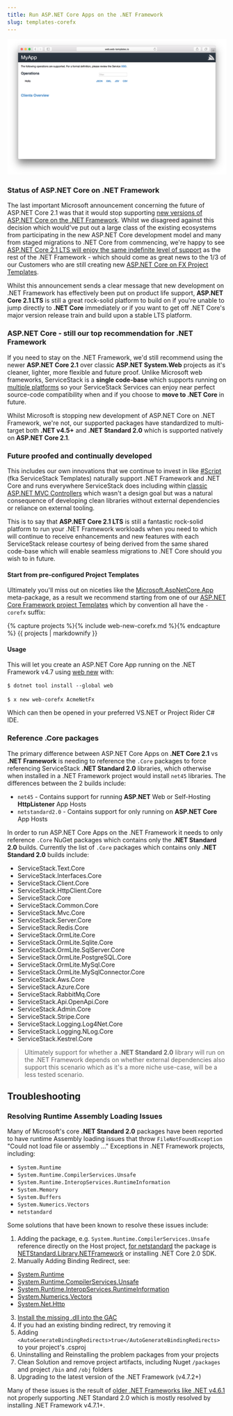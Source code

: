 ```yaml
---
title: Run ASP.NET Core Apps on the .NET Framework
slug: templates-corefx
---
```


![](https://raw.githubusercontent.com/ServiceStack/Assets/master/csharp-templates/web.png)

### Status of ASP.NET Core on .NET Framework

The last important Microsoft announcement concerning the future of ASP.NET Core 2.1 was that it would stop supporting 
[new versions of ASP.NET Core on the .NET Framework](https://github.com/aspnet/AspNetCore/issues/3753).
Whilst we disagreed against this decision which would've put out a large class of the existing ecosystems from participating 
in the new ASP.NET Core development model and many from staged migrations to .NET Core from commencing, we're happy to see 
[ASP.NET Core 2.1 LTS will enjoy the same indefinite level of support](https://github.com/aspnet/AspNetCore/issues/3753#issuecomment-438046364)
as the rest of the .NET Framework - which should come as great news to the 1/3 of our Customers who are still creating new 
[ASP.NET Core on FX Project Templates](https://github.com/NetFrameworkCoreTemplates).

Whilst this announcement sends a clear message that new development on .NET Framework has effectively been put on product life support, 
**ASP.NET Core 2.1 LTS** is still a great rock-solid platform to build on if you're unable to jump directly to **.NET Core** immediately or 
if you want to get off .NET Core's major version release train and build upon a stable LTS platform.

### ASP.NET Core - still our top recommendation for .NET Framework

If you need to stay on the .NET Framework, we'd still recommend using the newer **ASP.NET Core 2.1** over classic **ASP.NET System.Web** projects
as it's cleaner, lighter, more flexible and future proof. Unlike Microsoft web frameworks, ServiceStack is a **single code-base** which 
supports running on [multiple platforms](/why-servicestack#multiple-hosting-options) so your ServiceStack Services can enjoy near perfect 
source-code compatibility when and if you choose to **move to .NET Core** in future.

Whilst Microsoft is stopping new development of ASP.NET Core on .NET Framework, we're not, our supported packages have standardized to
multi-target both **.NET v4.5+** and **.NET Standard 2.0** which is supported natively on **ASP.NET Core 2.1**.

### Future proofed and continually developed

This includes our own innovations that we continue to invest in like [#Script](https://sharpscript.net) (fka ServiceStack Templates) naturally support 
.NET Framework and .NET Core and runs everywhere ServiceStack does including within [classic ASP.NET MVC Controllers](https://sharpscript.net/docs/mvc-netcore)
which wasn't a design goal but was a natural consequence of developing clean libraries without external dependencies or reliance on external tooling.

This is to say that **ASP.NET Core 2.1 LTS** is still a fantastic rock-solid platform to run your .NET Framework workloads when you need to
which will continue to receive enhancements and new features with each ServiceStack release courtesy of being derived from the same 
shared code-base which will enable seamless migrations to .NET Core should you wish to in future.

#### Start from pre-configured Project Templates

Ultimately you'll miss out on niceties like the [Microsoft.AspNetCore.App](https://www.nuget.org/packages/Microsoft.AspNetCore.App)
meta-package, as a result we recommend starting from one of our [ASP.NET Core Framework project Templates](https://github.com/NetFrameworkCoreTemplates) 
which by convention all have the `-corefx` suffix: 

<div class='markdown-body'>
{% capture projects %}{% include web-new-corefx.md %}{% endcapture %}
{{ projects | markdownify }}
</div>

#### Usage

This will let you create an ASP.NET Core App running on the .NET Framework v4.7 using [web new](/web-new) with:

    $ dotnet tool install --global web 

    $ x new web-corefx AcmeNetFx

Which can then be opened in your preferred VS.NET or Project Rider C# IDE.

### Reference .Core packages

The primary difference between ASP.NET Core Apps on **.NET Core 2.1** vs **.NET Framework** is needing to reference the `.Core` packages to force referencing ServiceStack **.NET Standard 2.0** libraries, which otherwise when installed in a .NET Framework project would install `net45` libraries. The differences between the 2 builds include:

  - `net45` - Contains support for running **ASP.NET** Web or Self-Hosting **HttpListener** App Hosts
  - `netstandard2.0` - Contains support for only running on **ASP.NET Core** App Hosts

In order to run ASP.NET Core Apps on the .NET Framework it needs to only reference `.Core` NuGet packages which contains only the **.NET Standard 2.0** builds. Currently the list of `.Core` packages which contains only **.NET Standard 2.0** builds include:

 - ServiceStack.Text.Core
 - ServiceStack.Interfaces.Core
 - ServiceStack.Client.Core
 - ServiceStack.HttpClient.Core
 - ServiceStack.Core
 - ServiceStack.Common.Core
 - ServiceStack.Mvc.Core
 - ServiceStack.Server.Core
 - ServiceStack.Redis.Core
 - ServiceStack.OrmLite.Core
 - ServiceStack.OrmLite.Sqlite.Core
 - ServiceStack.OrmLite.SqlServer.Core
 - ServiceStack.OrmLite.PostgreSQL.Core
 - ServiceStack.OrmLite.MySql.Core
 - ServiceStack.OrmLite.MySqlConnector.Core
 - ServiceStack.Aws.Core
 - ServiceStack.Azure.Core
 - ServiceStack.RabbitMq.Core
 - ServiceStack.Api.OpenApi.Core
 - ServiceStack.Admin.Core
 - ServiceStack.Stripe.Core
 - ServiceStack.Logging.Log4Net.Core
 - ServiceStack.Logging.NLog.Core
 - ServiceStack.Kestrel.Core

> Ultimately support for whether a **.NET Standard 2.0** library will run on the .NET Framework depends on whether external dependencies also support this scenario which as it's a more niche use-case, will be a less tested scenario. 

## Troubleshooting

### Resolving Runtime Assembly Loading Issues

Many of Microsoft's core **.NET Standard 2.0** packages have been reported to have runtime Assembly loading issues 
that throw `FileNotFoundException` "Could not load file or assembly ..." Exceptions in .NET Framework projects, including:

 - `System.Runtime`
 - `System.Runtime.CompilerServices.Unsafe`
 - `System.Runtime.InteropServices.RuntimeInformation`
 - `System.Memory`
 - `System.Buffers`
 - `System.Numerics.Vectors`
 - `netstandard`

Some solutions that have been known to resolve these issues include:

 1. Adding the package, e.g. `System.Runtime.CompilerServices.Unsafe` reference directly on the Host project,
[for netstandard](https://github.com/dotnet/standard/issues/328#issuecomment-299577190) the package is [NETStandard.Library.NETFramework](NETStandard.Library.NETFramework) or installing .NET Core 2.0 SDK.
 2. Manually Adding Binding Redirect, see:
   - [System.Runtime](https://stackoverflow.com/a/52250140/85785)
   - [System.Runtime.CompilerServices.Unsafe](https://stackoverflow.com/a/55329952/85785)
   - [System.Runtime.InteropServices.RuntimeInformation](https://stackoverflow.com/a/52637120/85785)
   - [System.Numerics.Vectors](https://github.com/dotnet/corefx/issues/30106#issuecomment-395248278)
   - [System.Net.Http](https://stackoverflow.com/a/48867478/85785)
 3. [Install the missing .dll into the GAC](https://stackoverflow.com/a/62770487/85785)
 4. If you had an existing binding redirect, try removing it
 5. Adding `<AutoGenerateBindingRedirects>true</AutoGenerateBindingRedirects>` to your project's .csproj 
 6. Uninstalling and Reinstalling the problem packages from your projects
 7. Clean Solution and remove project artifacts, including Nuget `/packages` and project `/bin` and `/obj` folders
 8. Upgrading to the latest version of the .NET Framework (v4.7.2+)

Many of these issues is the result of [older .NET Frameworks like .NET v4.6.1](https://github.com/dotnet/standard/issues/481)
not properly supporting .NET Standard 2.0 which is mostly resolved by installing .NET Framework v4.7.1+.

